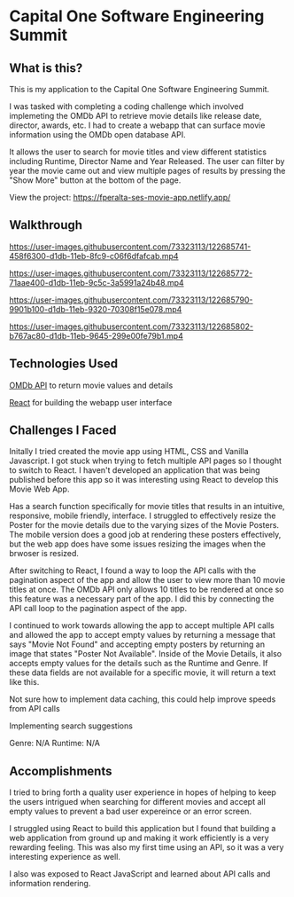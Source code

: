 # Capital One Software Engineering Summit

## What is this?

This is my application to the Capital One Software Engineering Summit.

I was tasked with completing a coding challenge which involved implemeting the OMDb API to retrieve movie details like release date, director, awards, etc. I had to create a webapp that can surface movie information using the OMDb open database API.  

It allows the user to search for movie titles and view different statistics including Runtime, Director Name and Year Released. The user can filter by year the movie came out and view multiple pages of results by pressing the "Show More" button at the bottom of the page. 

View the project: https://fperalta-ses-movie-app.netlify.app/

## Walkthrough

https://user-images.githubusercontent.com/73323113/122685741-458f6300-d1db-11eb-8fc9-c06f6dfafcab.mp4


https://user-images.githubusercontent.com/73323113/122685772-71aae400-d1db-11eb-9c5c-3a5991a24b48.mp4


https://user-images.githubusercontent.com/73323113/122685790-9901b100-d1db-11eb-9320-70308f15e078.mp4


https://user-images.githubusercontent.com/73323113/122685802-b767ac80-d1db-11eb-9645-299e00fe79b1.mp4

## Technologies Used

[OMDb API](https://www.omdbapi.com/) to return movie values and details 

[React](https://reactjs.org/) for building the webapp user interface

## Challenges I Faced

Initally I tried created the movie app using HTML, CSS and Vanilla Javascript. I got stuck when trying to fetch multiple API pages so I thought to switch to React. I haven't developed an application that was being published before this app so it was interesting using React to develop this Movie Web App.  

Has a search function specifically for movie titles that results in an intuitive, responsive, mobile friendly, interface. I struggled to effectively resize the Poster for the movie details due to the varying sizes of the Movie Posters. The mobile version does a good job at rendering these posters effectively, but the web app does have some issues resizing the images when the brwoser is resized. 

After switching to React, I found a way to loop the API calls with the pagination aspect of the app and allow the user to view more than 10 movie titles at once. The OMDb API only allows 10 titles to be rendered at once so this feature was a necessary part of the app. I did this by connecting the API call loop to the pagination aspect of the app. 

I continued to work towards allowing the app to accept multiple API calls and allowed the app to accept empty values by returning a message that says "Movie Not Found" and accepting empty posters by returning an image that states "Poster Not Available". Inside of the Movie Details, it also accepts empty values for the details such as the Runtime and Genre. If these data fields are not available for a specific movie, it will return a text like this.

Not sure how to implement data caching, this could help improve speeds from API calls

Implementing search suggestions

Genre: N/A
Runtime: N/A

## Accomplishments

I tried to bring forth a quality user experience in hopes of helping to keep the users intrigued when searching for different movies and accept all empty values to prevent a bad user expereince or an error screen.

I struggled using React to build this application but I found that building a web application from ground up and making it work efficiently is a very rewarding feeling. This was also my first time using an API, so it was a very interesting experience as well. 

I also was exposed to React JavaScript and learned about API calls and information rendering.
